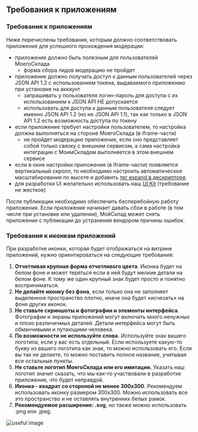 ## Требования к приложениям

### Требования к приложениям

Ниже перечислены требования, которым должно соответствовать приложение для успешного прохождения модерации:

+ приложение должно быть полезным для пользователей МоегоСклада
    + форма сбора лидов модерацию не пройдет
+ приложение должно получать доступ к данным пользователей через JSON API 1.2 с использованием токена, выдаваемого приложению при установке на аккаунт
    + запрашивать у пользователя логин-пароль для доступа с их использованием к JSON API НЕ допускается
    + использовать для доступа к данным пользователя следует именно JSON API 1.2 (но не JSON API 1.1), так как только в JSON API 1.2 есть возможность доступа по токену
+ если приложение требует настройки пользователем, то настройка должна выполняться на стороне МоегоСклада (в iframe-части)
    + не пройдет модерацию приложение, если оно представляет собой только связку с внешним сервисом, а сама настройка интеграции с МоимСкладом выполняется в этом внешнем сервисе
+ если в окне настройки приложения (в iframe-части) появляется вертикальный скролл, то необходимо настроить автоматическое масштабирование по высоте и добавить [тег expand в дескрипторе](#blok-iframe). 
+ для разработки UI желательно использовать наш [UI Kit](https://github.com/moysklad/html-marketplace-1.0-uikit) (требование не жесткое) 

После публикации необходимо обеспечить бесперебойную работу приложения. Если приложение начинает давать сбои в работе
(в том числе при установке или удалении), МойСклад может снять приложение с публикации до устранения вендором причины ошибок.

### Требования к иконкам приложений

При разработке иконки, которая будет отображаться на витрине приложений, нужно ориентироваться на следующие требования:

1. **Отчетливая крупная форма отчетливого цвета**. Иконка будет на белом фоне и может теряться если в ней будут мелкие 
детали на белом фоне. К тому же один крупный знак будет просто и понятно восприниматься.
2. **Не делайте иконку без фона**, если только она не заполняет выделенное пространство плотно, иначе она будет «исчезать» 
на фоне других иконок. 
3. **Не ставьте скриншоты и фотографии и элементы интерфейса**. Фотографии и экраны приложений могут включать много ненужных и плохо различичмых деталей. Детали интерфейса могут быть обманчивыми и путающими человека.
4. **По возможности не используйте слова.** Используйте знак вашего логотипа, если у вас есть отдельный. Если используете 
какую-то букву из вашего логотипа как знак, то можно использовать его. Если вы так не делаете, то можно поставить полное 
название, учитывая все остальные пункты.
5. **Не ставьте логотип МоегоСклада или его имитации.** Указать наш логотип значит сказать, что мы как-то участвовали в 
разработке приложения, что будет неправдой.
6. **Иконка - квадрат со стороной не менее 300x300**. Рекомендуем использовать иконку размером 300х300.
Можно использовать все это пространство и не оставлять внутренних белых рамок.
7. **Рекомендуемое расширение: .svg**, но также можно использовать .png или .jpeg.

![useful image](logo_instruction.png)
